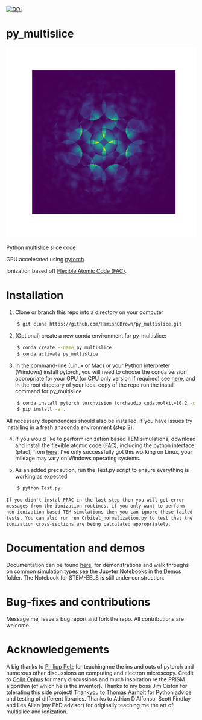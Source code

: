 [![DOI](https://zenodo.org/badge/209026254.svg)](https://zenodo.org/badge/latestdoi/209026254)
# py_multislice

![](cbed.png)

Python multislice slice code

GPU accelerated using 
[pytorch](https://pytorch.org/)

Ionization based off [Flexible Atomic Code (FAC)](https://github.com/flexible-atomic-code/fac).

# Installation

1. Clone or branch this repo into a directory on your computer

```bash
    $ git clone https://github.com/HamishGBrown/py_multislice.git
```

2. (Optional) create a new conda environment for py_multislice:

```bash
    $ conda create --name py_multislice
    $ conda activate py_multislice
```

3. In the command-line (Linux or Mac) or your Python interpreter (Windows) install pytorch, you will need to choose the conda version appropriate for your GPU (or CPU only version if required) see [here](https://pytorch.org/get-started/locally/), and in the root directory of your local copy of the repo run the install command for py_multislice

```bash
    $ conda install pytorch torchvision torchaudio cudatoolkit=10.2 -c pytorch
    $ pip install -e .
```

   All necessary dependencies should also be installed, if you have issues try installing in a fresh anaconda environment (step 2).

4. If you would like to perform ionization based TEM simulations, download and install the flexible atomic code (FAC), including the python interface (pfac), from [here](https://github.com/flexible-atomic-code/fac). I've only successfully got this working on Linux, your mileage may vary on Windows operating systems. 

5. As an added precaution, run the Test.py script to ensure everything is working as expected

```bash
    $ python Test.py
```

    If you didn't instal PFAC in the last step then you will get error messages from the ionization routines, if you only want to perform non-ionization based TEM simulations then you can ignore these failed tests. You can also run run Orbital_normalization.py to test that the ionization cross-sections are being calculated appropriately.

# Documentation and demos

Documentation can be found [here](https://hamishgbrown.github.io/py_multislice/pyms/), for demonstrations and walk throughs on common simulation types see the Jupyter Notebooks in the [Demos](Demos/) folder. The Notebook for STEM-EELS is still under construction.

# Bug-fixes and contributions

Message me, leave a bug report and fork the repo. All contributions are welcome.

# Acknowledgements

A big thanks to [Philipp Pelz](https://github.com/PhilippPelz) for teaching me the ins and outs of pytorch and numerous other discussions on computing and electron microscopy. Credit to [Colin Ophus](https://github.com/cophus) for many discussions and much inspiration re the PRISM algorithm (of which he is the inventor). Thanks to my boss Jim Ciston for tolerating this side project! Thankyou to [Thomas Aarholt](https://github.com/thomasaarholt) for Python advice and testing of different libraries.  Thanks to Adrian D'Alfonso, Scott Findlay and Les Allen (my PhD advisor) for originally teaching me the art of multislice and ionization.


